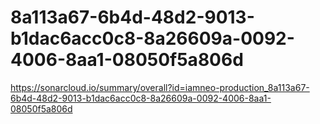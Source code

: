 # 8a113a67-6b4d-48d2-9013-b1dac6acc0c8-8a26609a-0092-4006-8aa1-08050f5a806d
https://sonarcloud.io/summary/overall?id=iamneo-production_8a113a67-6b4d-48d2-9013-b1dac6acc0c8-8a26609a-0092-4006-8aa1-08050f5a806d
